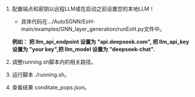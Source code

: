 
1. 配置端点和密钥以远程LLM或在启动之前设置您的本地LLM！

    - 具体代码在.../AutoSGNN/EoH-main/examples/GNN_layer_generation/runEoH.py文件中。

    **例如： 把 llm_api_endpoint 设置为 "api.deepseek.com", 把 llm_api_key 设置为 "your key",把 llm_model 设置为 "deepseek-chat".**

2. 调整running.sh脚本内的相关路径。

3. 运行脚本 ./running.sh。

4. 查看结果 conditate_pops.json。

